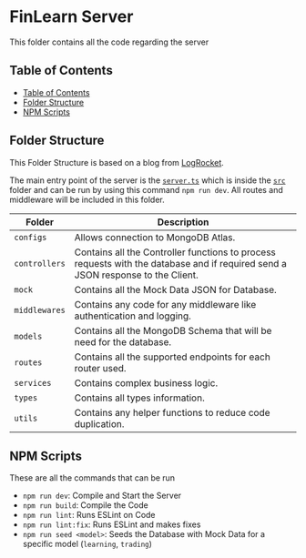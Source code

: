 # FinLearn Server

This folder contains all the code regarding the server

## Table of Contents

- [Table of Contents](#table-of-contents)
- [Folder Structure](#folder-structure)
- [NPM Scripts](#npm-scripts)

## Folder Structure

This Folder Structure is based on a blog from [LogRocket](https://blog.logrocket.com/organizing-express-js-project-structure-better-productivity/).

The main entry point of the server is the [`server.ts`](https://github.com/CSCC012023/final-project-s23-agile-avengers/blob/main/server/src/server.ts) which is inside the [`src`](https://github.com/CSCC012023/final-project-s23-agile-avengers/blob/main/server/src) folder and can be run by using this command `npm run dev`. All routes and middleware will be included in this folder.

| Folder        | Description                                                                                                                     |
| ------------- | ------------------------------------------------------------------------------------------------------------------------------- |
| `configs`     | Allows connection to MongoDB Atlas.                                                                                             |
| `controllers` | Contains all the Controller functions to process requests with the database and if required send a JSON response to the Client. |
| `mock`        | Contains all the Mock Data JSON for Database.                                                                                   |
| `middlewares` | Contains any code for any middleware like authentication and logging.                                                           |
| `models`      | Contains all the MongoDB Schema that will be need for the database.                                                             |
| `routes`      | Contains all the supported endpoints for each router used.                                                                      |
| `services`    | Contains complex business logic.                                                                                                |
| `types`       | Contains all types information.                                                                                                 |
| `utils`       | Contains any helper functions to reduce code duplication.                                                                       |

## NPM Scripts

These are all the commands that can be run

- `npm run dev`: Compile and Start the Server
- `npm run build`: Compile the Code
- `npm run lint`: Runs ESLint on Code
- `npm run lint:fix`: Runs ESLint and makes fixes
- `npm run seed <model>`: Seeds the Database with Mock Data for a specific model (`learning`, `trading`)
